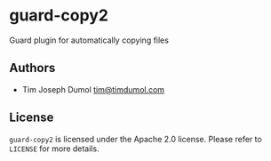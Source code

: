 guard-copy2
===========

Guard plugin for automatically copying files

## Authors

* Tim Joseph Dumol <tim@timdumol.com>

## License

`guard-copy2` is licensed under the Apache 2.0 license. Please refer to
`LICENSE` for more details.
